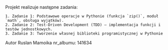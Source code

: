 Projekt realizuje następne zadania:

	1. Zadanie 1: Podstawowe operacje w Pythonie (funkcja `zip()`, moduł `math`, obsługa wyjątków).
	2. Zadanie 2: Test-Driven Development (TDD) – implementacja funkcji i testów jednostkowych.
  	3. Zadanie 3: Tworzenie własnej biblioteki programistycznej w Pythonie
   
Autor
Ruslan Mamoika 
nr_albumu: 141634
